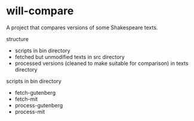 # will-compare
A project that compares versions of some Shakespeare texts.

structure
- scripts in bin directory
- fetched but unmodified texts in src directory
- processed versions (cleaned to make suitable for comparison) in texts directory

scripts in bin directory
- fetch-gutenberg
- fetch-mit
- process-gutenberg
- process-mit



